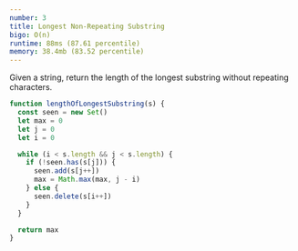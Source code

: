 ```yaml
---
number: 3
title: Longest Non-Repeating Substring
bigo: O(n)
runtime: 88ms (87.61 percentile)
memory: 38.4mb (83.52 percentile)
---
```


Given a string, return the length of the longest substring without repeating characters.

```js
function lengthOfLongestSubstring(s) {
  const seen = new Set()
  let max = 0
  let j = 0
  let i = 0

  while (i < s.length && j < s.length) {
    if (!seen.has(s[j])) {
      seen.add(s[j++])
      max = Math.max(max, j - i)
    } else {
      seen.delete(s[i++])
    }
  }

  return max
}
```